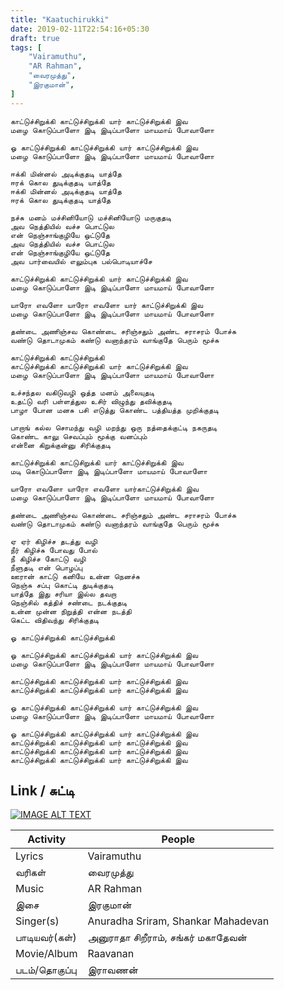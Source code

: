 ```yaml
---
title: "Kaatuchirukki"
date: 2019-02-11T22:54:16+05:30
draft: true
tags: [
    "Vairamuthu",
    "AR Rahman",
    "வைரமுத்து",
    "இரகுமான்",
]
---
```


```
காட்டுச்சிறுக்கி காட்டுச்சிறுக்கி யார் காட்டுச்சிறுக்கி இவ
மழை கொடுப்பாளோ இடி இடிப்பாளோ மாயமாய் போவாளோ

ஓ காட்டுச்சிறுக்கி காட்டுச்சிறுக்கி யார் காட்டுச்சிறுக்கி இவ
மழை கொடுப்பாளோ இடி இடிப்பாளோ மாயமாய் போவாளோ

ஈக்கி மின்னல் அடிக்குதடி யாத்தே
ஈரக் கொல துடிக்குதடி யாத்தே
ஈக்கி மின்னல் அடிக்குதடி யாத்தே
ஈரக் கொல துடிக்குதடி யாத்தே

நச்சு மனம் மச்சினியோடு மச்சினியோடு மருகுதடி
அவ நெத்தியில் வச்ச பொட்டுல 
என் நெஞ்சாங்குழியே ஒட்டுதே
அவ நெத்தியில் வச்ச பொட்டுல 
என் நெஞ்சாங்குழியே ஒட்டுதே
அவ பார்வையில் எலும்புக பல்பொடியாச்சே

காட்டுச்சிறுக்கி காட்டுச்சிறுக்கி யார் காட்டுச்சிறுக்கி இவ
மழை கொடுப்பாளோ இடி இடிப்பாளோ மாயமாய் போவாளோ

யாரோ எவளோ யாரோ எவளோ யார் காட்டுச்சிறுக்கி இவ
மழை கொடுப்பாளோ இடி இடிப்பாளோ மாயமாய் போவாளோ

தண்டை அணிஞ்சவ கொண்டை சரிஞ்சதும் அண்ட சராசரம் போச்சு
வண்டு தொடாமுகம் கண்டு வனாந்தரம் வாங்குதே பெரும் மூச்சு

காட்டுச்சிறுக்கி காட்டுச்சிறுக்கி
காட்டுச்சிறுக்கி காட்டுச்சிறுக்கி யார் காட்டுச்சிறுக்கி இவ
மழை கொடுப்பாளோ இடி இடிப்பாளோ மாயமாய் போவாளோ

உச்சந்தல வகிடுவழி ஒத்த மனம் அலையுதடி
உதட்டு வரி பள்ளத்துல உசிர் விழுந்து தவிக்குதடி
பாழா போன மனசு பசி எடுத்து கொண்ட பத்தியத்த முறிக்குதடி

பாறாங் கல்ல சொமந்து வழி மறந்து ஒரு நத்தைக்குட்டி நகருதடி
கொண்ட காலு செவப்பும் மூக்கு வனப்பும் 
என்னை கிறுக்குன்னு சிரிக்குதடி

காட்டுச்சிறுக்கி காட்டுசிறுக்கி யார் காட்டுச்சிறுக்கி இவ
மடி கொடுப்பாளோ இடி இடிப்பாளோ மாயமாய் போவாளோ

யாரோ எவளோ யாரோ எவளோ யார்காட்டுச்சிறுக்கி இவ
மழை கொடுப்பாளோ இடி இடிப்பாளோ மாயமாய் போவாளோ

தண்டை அணிஞ்சவ கொண்டை சரிஞ்சதும் அண்ட சராசரம் போச்சு
வண்டு தொடாமுகம் கண்டு வனாந்தரம் வாங்குதே பெரும் மூச்சு

ஏ ஏர் கிழிச்ச தடத்து வழி
நீர் கிழிச்சு போவது போல்
நீ கிழிச்ச கோட்டு வழி
நீளுதடி என் பொழப்பு
ஊரான் காட்டு கனியே உன்ன நெனச்சு 
நெஞ்சு சப்பு கொட்டி துடிக்குதடி
யாத்தே இது சரியா இல்ல தவறா 
நெஞ்சில் கத்திச் சண்டை நடக்குதடி
உன்ன முன்ன நிறுத்தி என்ன நடத்தி
கெட்ட விதிவந்து சிரிக்குதடி

ஓ காட்டுச்சிறுக்கி காட்டுச்சிறுக்கி

ஓ காட்டுச்சிறுக்கி காட்டுச்சிறுக்கி யார் காட்டுச்சிறுக்கி இவ
மழை கொடுப்பாளோ இடி இடிப்பாளோ மாயமாய் போவாளோ

காட்டுச்சிறுக்கி காட்டுச்சிறுக்கி யார் காட்டுச்சிறுக்கி இவ
காட்டுச்சிறுக்கி காட்டுச்சிறுக்கி யார் காட்டுச்சிறுக்கி இவ

ஓ காட்டுச்சிறுக்கி காட்டுச்சிறுக்கி யார் காட்டுச்சிறுக்கி இவ
மழை கொடுப்பாளோ இடி இடிப்பாளோ மாயமாய் போவாளோ

ஓ காட்டுச்சிறுக்கி காட்டுச்சிறுக்கி யார் காட்டுச்சிறுக்கி இவ
காட்டுச்சிறுக்கி காட்டுச்சிறுக்கி யார் காட்டுச்சிறுக்கி இவ
காட்டுச்சிறுக்கி காட்டுச்சிறுக்கி யார் காட்டுச்சிறுக்கி இவ
காட்டுச்சிறுக்கி காட்டுச்சிறுக்கி யார் காட்டுச்சிறுக்கி இவ
```

## Link / சுட்டி
[![IMAGE ALT TEXT](http://img.youtube.com/vi/dVzbEE9wH1M/0.jpg)](http://www.youtube.com/watch?v=dVzbEE9wH1M "காட்டுச்சிறுக்கி")

| Activity  | People  |
|---|---|
| Lyrics | Vairamuthu |
| வரிகள் | வைரமுத்து |
| Music | AR Rahman |
| இசை | இரகுமான் |
| Singer(s) | Anuradha Sriram, Shankar Mahadevan |
| பாடியவர்(கள்) | அனுராதா சிறீராம், சங்கர் மகாதேவன் |
| Movie/Album | Raavanan |
| படம்/தொகுப்பு | இராவணன் |